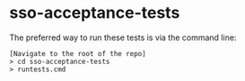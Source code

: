 # sso-acceptance-tests

The preferred way to run these tests is via the command line:

```
[Navigate to the root of the repo]
> cd sso-acceptance-tests 
> runtests.cmd
```

